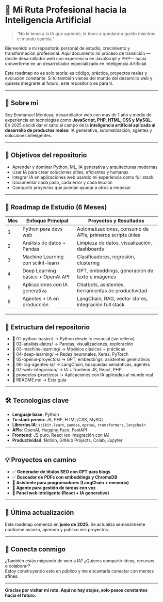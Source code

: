 # 🧠 Mi Ruta Profesional hacia la Inteligencia Artificial

> “No le temo a la IA que aprende, le temo a quedarme quieto mientras el mundo cambia.”

Bienvenido a mi repositorio personal de estudio, crecimiento y transformación profesional. Aquí documento mi proceso de transición —desde desarrollador web con experiencia en JavaScript y PHP— hacia convertirme en un desarrollador especializado en Inteligencia Artificial.

Este roadmap no es solo teoría: es código, práctica, proyectos reales y evolución constante. Si tú también vienes del mundo del desarrollo web y quieres integrarte al futuro, este repositorio es para ti.

---

## 🚀 Sobre mí

Soy Emmanuel Montoya, desarrollador web con más de 1 año y medio de experiencia en tecnologías como **JavaScript, PHP, HTML, CSS y MySQL**. En 2025 decidí dar el salto al campo de la **inteligencia artificial aplicada al desarrollo de productos reales**: IA generativa, automatización, agentes y soluciones inteligentes.

---

## 🎯 Objetivos del repositorio

- Aprender y dominar Python, ML, IA generativa y arquitecturas modernas
- Usar IA para crear soluciones útiles, eficientes y humanas
- Integrar IA en aplicaciones web usando mi experiencia como full stack
- Documentar cada paso, cada error y cada lección
- Compartir proyectos que puedan ayudar a otros a empezar

---

## 🧭 Roadmap de Estudio (6 Meses)

| Mes | Enfoque Principal | Proyectos y Resultados |
|-----|-------------------|------------------------|
| 1   | Python para devs web | Automatizaciones, consumo de APIs, primeros scripts útiles |
| 2   | Análisis de datos + Pandas | Limpieza de datos, visualización, dashboards |
| 3   | Machine Learning con scikit-learn | Clasificadores, regresión, clustering |
| 4   | Deep Learning básico + OpenAI API | GPT, embeddings, generación de texto e imágenes |
| 5   | Aplicaciones con IA generativa | Chatbots, asistentes, herramientas de productividad |
| 6   | Agentes + IA en producción | LangChain, RAG, vector stores, integración full stack |

---

## 🧪 Estructura del repositorio

- 📁 01-python-basico/ → Python desde lo esencial (sin relleno)
- 📁 02-analisis-datos/ → Pandas, visualizaciones, exploración
- 📁 03-machine-learning/ → Modelos clásicos + prácticas
- 📁 04-deep-learning/ → Redes neuronales, Keras, PyTorch
- 📁 05-openai-proyectos/ → GPT, embeddings, asistentes generativos
- 📁 06-rag-agentes-ia/ → LangChain, búsquedas semánticas, agentes
- 📁 07-web-integracion/ → IA + frontend JS, React, PHP
- 📁 proyectos-practicos/ → Aplicaciones con IA aplicadas al mundo real
- 📄 README.md → Esta guía


---

## 🛠️ Tecnologías clave

- **Lenguaje base**: Python
- **Tu stack previo**: JS, PHP, HTML/CSS, MySQL
- **Librerías IA**: `scikit-learn`, `pandas`, `openai`, `transformers`, `langchain`
- **APIs**: OpenAI, Hugging Face, FastAPI
- **Frontend**: JS puro, React (en integración con IA)
- **Productividad**: Notion, GitHub Projects, Colab, Jupyter

---

## 💡 Proyectos en camino

- ✅ **Generador de títulos SEO con GPT para blogs**
- ✅ **Buscador de PDFs con embeddings y ChromaDB**
- 🔄 **Asistente para programadores (LangChain + memoria)**
- 🔄 **Agente para gestión de tareas con voz**
- 🔄 **Panel web inteligente (React + IA generativa)**

---

## 📢 Última actualización

Este roadmap comenzó en **junio de 2025**. Se actualiza semanalmente conforme avanzo, aprendo y publico mis proyectos.

---

## 🤝 Conecta conmigo

¿También estás migrando de web a IA? ¿Quieres compartir ideas, recursos o colaborar?  
Estoy construyendo esto en público y me encantaría conectar con mentes afines.

---

**Gracias por visitar mi ruta. Aquí no hay atajos, solo pasos constantes hacia el futuro.**
